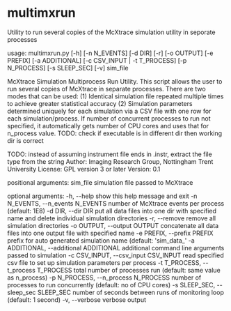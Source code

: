 # multimxrun
Utility to run several copies of the McXtrace simulation utility in seporate processes

usage: multimxrun.py [-h] [-n N_EVENTS] [-d DIR] [-r] [-o OUTPUT] [-e PREFIX] [-a ADDITIONAL] [-c CSV_INPUT | -t T_PROCESS]
                     [-p N_PROCESS] [-s SLEEP_SEC] [-v]
                     sim_file

McXtrace Simulation Multiprocess Run Utility. This script allows the user to run several copies of McXtrace in separate processes.
There are two modes that can be used: (1) Identical simulation file repeated multiple times to achieve greater statistical
accuracy (2) Simulation parameters determined uniquely for each simulation via a CSV file with one row for each
simulation/process. If number of concurrent processes to run not specified, it automatically gets number of CPU cores and uses
that for n_process value. TODO: check if executable is in different dir then working dir is correct

TODO: instead of assuming instrument file ends in .instr, extract the file type from the string
Author: Imaging Research Group, Nottingham Trent University
License: GPL version 3 or later
Version: 0.1

positional arguments:
  sim_file              simulation file passed to McXtrace

optional arguments:
  -h, --help            show this help message and exit
  -n N_EVENTS, --n_events N_EVENTS
                        number of McXtrace events per process (default: 1E8)
  -d DIR, --dir DIR     put all data files into one dir with specified name and delete individual simulation directories
  -r, --remove          remove all simulation directories
  -o OUTPUT, --output OUTPUT
                        concatenate all data files into one output file with specified name
  -e PREFIX, --prefix PREFIX
                        prefix for auto generated simulation name (default: 'sim_data_'
  -a ADDITIONAL, --additional ADDITIONAL
                        additional command line arguments passed to simulation
  -c CSV_INPUT, --csv_input CSV_INPUT
                        read specified csv file to set up simulation parameters per process
  -t T_PROCESS, --t_process T_PROCESS
                        total number of processes run (default: same value as n_process)
  -p N_PROCESS, --n_process N_PROCESS
                        number of processes to run concurrently (default: no of CPU cores)
  -s SLEEP_SEC, --sleep_sec SLEEP_SEC
                        number of seconds between runs of monitoring loop (default: 1 second)
  -v, --verbose         verbose output

